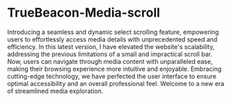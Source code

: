# TrueBeacon-Media-scroll
Introducing a seamless and dynamic select scrolling feature, empowering users to effortlessly access media details with unprecedented speed and efficiency. In this latest version, I have elevated the website's scalability, addressing the previous limitations of a small and impractical scroll bar. Now, users can navigate through media content with unparalleled ease, making their browsing experience more intuitive and enjoyable. Embracing cutting-edge technology, we have perfected the user interface to ensure optimal accessibility and an overall professional feel. Welcome to a new era of streamlined media exploration.
